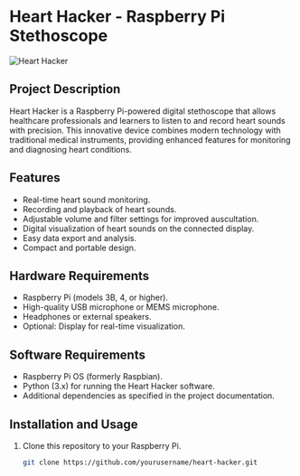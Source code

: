 # Heart Hacker - Raspberry Pi Stethoscope

![Heart Hacker](heart-hacker.jpg)

## Project Description

Heart Hacker is a Raspberry Pi-powered digital stethoscope that allows healthcare professionals and learners to listen to and record heart sounds with precision. This innovative device combines modern technology with traditional medical instruments, providing enhanced features for monitoring and diagnosing heart conditions.

## Features

- Real-time heart sound monitoring.
- Recording and playback of heart sounds.
- Adjustable volume and filter settings for improved auscultation.
- Digital visualization of heart sounds on the connected display.
- Easy data export and analysis.
- Compact and portable design.

## Hardware Requirements

- Raspberry Pi (models 3B, 4, or higher).
- High-quality USB microphone or MEMS microphone.
- Headphones or external speakers.
- Optional: Display for real-time visualization.

## Software Requirements

- Raspberry Pi OS (formerly Raspbian).
- Python (3.x) for running the Heart Hacker software.
- Additional dependencies as specified in the project documentation.

## Installation and Usage

1. Clone this repository to your Raspberry Pi.

   ```bash
   git clone https://github.com/yourusername/heart-hacker.git
